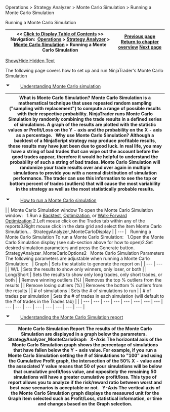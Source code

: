﻿


Operations \> Strategy Analyzer \> Monte Carlo Simulation \> Running a Monte Carlo Simulation






















Running a Monte Carlo Simulation







| \<\< [Click to Display Table of Contents](running_a_monte_carlo_simulati.md) \>\> **Navigation:**     [Operations](operations-1.md) \> [Strategy Analyzer](strategy_analyzer-1.md) \> [Monte Carlo Simulation](monte_carlo_simulation-1.md) \> Running a Monte Carlo Simulation | [Previous page](monte_carlo_simulation-1.md) [Return to chapter overview](monte_carlo_simulation-1.md) [Next page](2d__3d_optimization_graphs-1.md) |
| --- | --- |




[Show/Hide Hidden Text](javascript:HMToggleExpandAll(!HMAnyToggleOpen()) "Click to open/close expanding sections")









The following page covers how to set up and run NinjaTrader's Monte Carlo Simulation 


![tog_minus](tog_minus-1.gif)        [Understanding Monte Carlo simulation](javascript:HMToggle('toggle','UnderstandingMonteCarloSimulation','UnderstandingMonteCarloSimulation_ICON'))




| What is Monte Carlo Simulation? Monte Carlo Simulation is a mathematical technique that uses repeated random sampling ("sampling with replacement") to compute a range of possible results with their respective probability. NinjaTrader runs Monte Carlo Simulation by randomly combining the trade results in a defined series of simulations. A graph of the results are plotted with the statistic values or Profit/Loss on the Y \- axis and the probability on the X \- axis as a percentage.    Why use Monte Carlo Simulation? Although a backtest of a NinjaScript strategy may produce profitable results, those results may have just been due to good luck. In real life, you may have a string of bad trades that can wipe out the account before the good trades appear, therefore it would be helpful to understand the probability of such a string of bad trades. Monte Carlo Simulation will randomize your trade results over and over again in multiple simulations to provide you with a normal distribution of simulation performance. The trader can use this information to see the top or bottom percent of trades (outliers) that will cause the most variability in the strategy as well as the most statistically probable results. |
| --- |



![tog_minus](tog_minus-1.gif)        [How to run a Monte Carlo simulation](javascript:HMToggle('toggle','HowToRunAMonteCarloSimulation','HowToRunAMonteCarloSimulation_ICON'))




| | Monte Carlo Simulation window To open the Monte Carlo Simulation window:   1\.Run a [Backtest](backtest_a_strategy-1.md), [Optimization](optimize_a_strategy-1.md), or [Walk\-Forward Optimization](walk_forward_optimize_a_strate-1.md).2\.Left mouse click on the Trades tab within any of the reports3\.Right mouse click in the data grid and select the item Monte Carlo Simulation...  StrategyAnalyzer_MonteCarloDisplay | | --- |      Running a Monte Carlo Simulation To run a Monte Carlo Simulation:   1\.Open the Monte Carlo Simulation display (see sub\-section above for how to open)2\.Set desired simulation parameters and press the Generate button.  StrategyAnalyzer_MonteCarloOptions2   Monte Carlo Simulation Parameters The following parameters are adjustable when running a Monte Carlo Simulation:     | Graph | Sets the statistic to generate the report on | | --- | --- | | W/L | Sets the results to show only winners, only loser, or both | | Long/Short | Sets the results to show only long trades, only short trades, or both | | Remove winning outliers (%) | Removes the top % outliers from the results | | Remove losing outliers (%) | Removes the bottom % outliers from the results | | \# of simulations | Sets the \# of simulations to run | | \# of trades per simulation | Sets the \# of trades in each simulation (will default to the \# of trades in the Trades tab) | |
| --- | --- | --- | --- | --- | --- | --- | --- | --- | --- | --- | --- | --- | --- | --- | --- |



![tog_minus](tog_minus-1.gif)        [Understanding the Monte Carlo Simulation report](javascript:HMToggle('toggle','UnderstandingTheMonteCarloSimulationReport','UnderstandingTheMonteCarloSimulationReport_ICON'))




| Monte Carlo Simulation Report The results of the Monte Carlo Simulation are displayed in a graph below the parameters.    StrategyAnalyzer_MonteCarloGraph   X\-Axis The horizontal axis of the Monte Carlo Simulation graph shows the percentage of simulations that have fallen below the Y \- axis value. For example, if you run a Monte Carlo Simulation setting the \# of Simulations to "100" and using the Cumulative Profit graph, the intersection of the 50% X \- value and the associated Y value means that 50 of your simulations will be below that cumulative profit/loss value, and oppositely the remaining 50 simulations will have a greater cumulative profit/loss. This type of report allows you to analyze if the risk/reward ratio between worst and best case scenarios is acceptable or not.   Y\-Axis The vertical axis of the Monte Carlo Simulation graph displays the measured unit for the Graph item selected such as Profit/Loss, statistical information, or time and changes based on the Graph selection. |
| --- |










